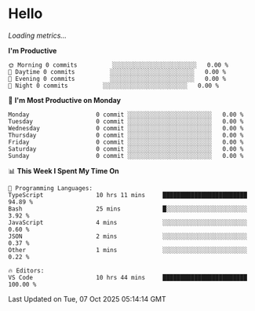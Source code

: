 # Hello

<!-- METRICS:START -->
<p><em>Loading metrics…</em></p>
<!-- METRICS:END -->

<!--START_SECTION:waka-->
**I'm Productive**

```text
🌞 Morning 0 commits          ░░░░░░░░░░░░░░░░░░░░░░░░   0.00 % 
🌆 Daytime 0 commits          ░░░░░░░░░░░░░░░░░░░░░░░░   0.00 % 
🌃 Evening 0 commits          ░░░░░░░░░░░░░░░░░░░░░░░░   0.00 % 
🌙 Night 0 commits          ░░░░░░░░░░░░░░░░░░░░░░░░   0.00 % 
```
📅 **I'm Most Productive on Monday**

```text
Monday                   0 commit ░░░░░░░░░░░░░░░░░░░░░░░░   0.00 % 
Tuesday                  0 commit ░░░░░░░░░░░░░░░░░░░░░░░░   0.00 % 
Wednesday                0 commit ░░░░░░░░░░░░░░░░░░░░░░░░   0.00 % 
Thursday                 0 commit ░░░░░░░░░░░░░░░░░░░░░░░░   0.00 % 
Friday                   0 commit ░░░░░░░░░░░░░░░░░░░░░░░░   0.00 % 
Saturday                 0 commit ░░░░░░░░░░░░░░░░░░░░░░░░   0.00 % 
Sunday                   0 commit ░░░░░░░░░░░░░░░░░░░░░░░░   0.00 % 
```

📊 **This Week I Spent My Time On**

```text
💬 Programming Languages: 
TypeScript               10 hrs 11 mins     ████████████████████████   94.89 % 
Bash                     25 mins            █░░░░░░░░░░░░░░░░░░░░░░░   3.92 % 
JavaScript               4 mins             ░░░░░░░░░░░░░░░░░░░░░░░░   0.60 % 
JSON                     2 mins             ░░░░░░░░░░░░░░░░░░░░░░░░   0.37 % 
Other                    1 mins             ░░░░░░░░░░░░░░░░░░░░░░░░   0.22 % 

🔥 Editors: 
VS Code                  10 hrs 44 mins     ████████████████████████   100.00 % 
```

 Last Updated on Tue, 07 Oct 2025 05:14:14 GMT
<!--END_SECTION:waka-->
